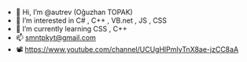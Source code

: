 - 👋 Hi, I’m @autrev (Oğuzhan TOPAK)
- 👀 I’m interested in C# , C++ , VB.net , JS , CSS
- 🌱 I’m currently learning CSS , C++
- 📫 smntpkyt@gmail.com
- 📽️ https://www.youtube.com/channel/UCUgHlPmIyTnX8ae-jzCC8aA
